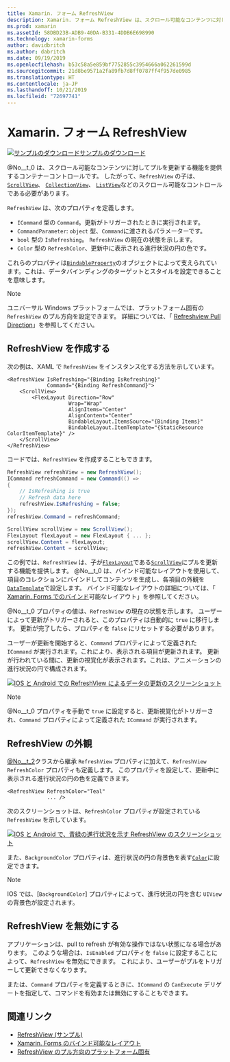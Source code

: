 ```yaml
---
title: Xamarin. フォーム RefreshView
description: Xamarin. フォーム RefreshView は、スクロール可能なコンテンツに対してプルを更新する機能を提供するコンテナーコントロールです。
ms.prod: xamarin
ms.assetId: 58DBD23B-ADB9-40DA-B331-4DDB6E698990
ms.technology: xamarin-forms
author: davidbritch
ms.author: dabritch
ms.date: 09/19/2019
ms.openlocfilehash: b53c58a5e859bf7752855c3954666a062261599d
ms.sourcegitcommit: 21d8be9571a2fa89fb7d8ff0787ff4f957de0985
ms.translationtype: HT
ms.contentlocale: ja-JP
ms.lasthandoff: 10/21/2019
ms.locfileid: "72697741"
---
```

# <a name="xamarinforms-refreshview"></a>Xamarin. フォーム RefreshView

[![サンプルのダウンロード](~/media/shared/download.png)サンプルのダウンロード](https://docs.microsoft.com/samples/xamarin/xamarin-forms-samples/userinterface-refreshview/)

@No__t_0 は、スクロール可能なコンテンツに対してプルを更新する機能を提供するコンテナーコントロールです。 したがって、`RefreshView` の子は、 [`ScrollView`](xref:Xamarin.Forms.ScrollView)、 [`CollectionView`](xref:Xamarin.Forms.CollectionView)、 [`ListView`](xref:Xamarin.Forms.ListView)などのスクロール可能なコントロールである必要があります。

`RefreshView` は、次のプロパティを定義します。

- `ICommand` 型の `Command`。更新がトリガーされたときに実行されます。
- `CommandParameter`: `object` 型、`Command`に渡されるパラメーターです。
- `bool` 型の `IsRefreshing`。 `RefreshView` の現在の状態を示します。
- `Color` 型の `RefreshColor`、更新中に表示される進行状況の円の色です。

これらのプロパティは[`BindableProperty`](xref:Xamarin.Forms.BindableProperty)のオブジェクトによって支えられています。これは、データバインディングのターゲットとスタイルを設定できることを意味します。

> [!NOTE]
> ユニバーサル Windows プラットフォームでは、プラットフォーム固有の `RefreshView` のプル方向を設定できます。 詳細については、「 [Refreshview Pull Direction](~/xamarin-forms/platform/windows/refreshview-pulldirection.md)」を参照してください。

## <a name="create-a-refreshview"></a>RefreshView を作成する

次の例は、XAML で `RefreshView` をインスタンス化する方法を示しています。

```xaml
<RefreshView IsRefreshing="{Binding IsRefreshing}"
             Command="{Binding RefreshCommand}">
    <ScrollView>
        <FlexLayout Direction="Row"
                    Wrap="Wrap"
                    AlignItems="Center"
                    AlignContent="Center"
                    BindableLayout.ItemsSource="{Binding Items}"
                    BindableLayout.ItemTemplate="{StaticResource ColorItemTemplate}" />
    </ScrollView>
</RefreshView>
```

コードでは、`RefreshView` を作成することもできます。

```csharp
RefreshView refreshView = new RefreshView();
ICommand refreshCommand = new Command(() =>
{
    // IsRefreshing is true
    // Refresh data here
    refreshView.IsRefreshing = false;
});
refreshView.Command = refreshCommand;

ScrollView scrollView = new ScrollView();
FlexLayout flexLayout = new FlexLayout { ... };
scrollView.Content = flexLayout;
refreshView.Content = scrollView;
```

この例では、`RefreshView` は、子が[`FlexLayout`](xref:Xamarin.Forms.FlexLayout)である[`ScrollView`](xref:Xamarin.Forms.ScrollView)にプルを更新する機能を提供します。 @No__t_0 は、バインド可能なレイアウトを使用して、項目のコレクションにバインドしてコンテンツを生成し、各項目の外観を[`DataTemplate`](xref:Xamarin.Forms.DataTemplate)で設定します。 バインド可能なレイアウトの詳細については、「 [Xamarin. Forms でのバインド](~/xamarin-forms/user-interface/layouts/bindable-layouts.md)可能なレイアウト」を参照してください。

@No__t_0 プロパティの値は、`RefreshView` の現在の状態を示します。 ユーザーによって更新がトリガーされると、このプロパティは自動的に `true` に移行します。 更新が完了したら、プロパティを `false` にリセットする必要があります。

ユーザーが更新を開始すると、`Command` プロパティによって定義された `ICommand` が実行されます。これにより、表示される項目が更新されます。 更新が行われている間に、更新の視覚化が表示されます。これは、アニメーションの進行状況の円で構成されます。

[![IOS と Android での RefreshView によるデータの更新のスクリーンショット](refreshview-images/default-progress-circle.png "RefreshView によるデータの更新")](refreshview-images/default-progress-circle-large.png#lightbox "RefreshView によるデータの更新")

> [!NOTE]
> @No__t_0 プロパティを手動で `true` に設定すると、更新視覚化がトリガーされ、`Command` プロパティによって定義された `ICommand` が実行されます。

## <a name="refreshview-appearance"></a>RefreshView の外観

[@No__t_2](xref:Xamarin.Forms.VisualElement)クラスから継承 `RefreshView` プロパティに加えて、`RefreshView` `RefreshColor` プロパティも定義します。 このプロパティを設定して、更新中に表示される進行状況の円の色を定義できます。

```xaml
<RefreshView RefreshColor="Teal"
             ... />
```

次のスクリーンショットは、`RefreshColor` プロパティが設定されている `RefreshView` を示しています。

[![IOS と Android で、青緑の進行状況を示す RefreshView のスクリーンショット](refreshview-images/teal-progress-circle.png "青緑の進行状況を示す RefreshView")](refreshview-images/teal-progress-circle-large.png#lightbox "青緑の進行状況を示す RefreshView")

また、`BackgroundColor` プロパティは、進行状況の円の背景色を表す[`Color`](xref:Xamarin.Forms.Color)に設定できます。

> [!NOTE]
> IOS では、[`BackgroundColor`] プロパティによって、進行状況の円を含む `UIView` の背景色が設定されます。

## <a name="disable-a-refreshview"></a>RefreshView を無効にする

アプリケーションは、pull to refresh が有効な操作ではない状態になる場合があります。 このような場合は、`IsEnabled` プロパティを `false` に設定することによって、`RefreshView` を無効にできます。 これにより、ユーザーがプルをトリガーして更新できなくなります。

または、`Command` プロパティを定義するときに、`ICommand` の `CanExecute` デリゲートを指定して、コマンドを有効または無効にすることもできます。

## <a name="related-links"></a>関連リンク

- [RefreshView (サンプル)](https://docs.microsoft.com/samples/xamarin/xamarin-forms-samples/userinterface-refreshview/)
- [Xamarin. Forms のバインド可能なレイアウト](~/xamarin-forms/user-interface/layouts/bindable-layouts.md)
- [RefreshView のプル方向のプラットフォーム固有](~/xamarin-forms/platform/windows/refreshview-pulldirection.md)

